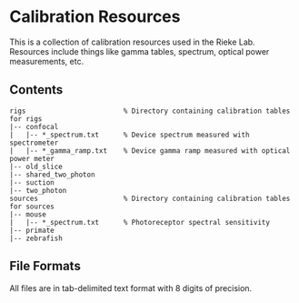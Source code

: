 # Calibration Resources

This is a collection of calibration resources used in the Rieke Lab. Resources include things like gamma tables, spectrum, optical power measurements, etc.

## Contents

```
rigs                        % Directory containing calibration tables for rigs
|-- confocal                
|   |-- *_spectrum.txt      % Device spectrum measured with spectrometer
|   |-- *_gamma_ramp.txt    % Device gamma ramp measured with optical power meter
|-- old_slice               
|-- shared_two_photon       
|-- suction                 
|-- two_photon              
sources                     % Directory containing calibration tables for sources
|-- mouse                   
|   |-- *_spectrum.txt      % Photoreceptor spectral sensitivity
|-- primate
|-- zebrafish
```

## File Formats

All files are in tab-delimited text format with 8 digits of precision. 
